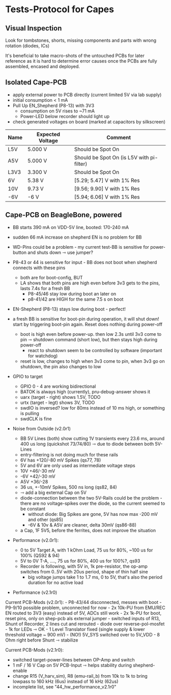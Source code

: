 # Tests-Protocol for Capes

## Visual Inspection

Look for tombstones, shorts, missing components and parts with wrong rotation (diodes, ICs)

It's beneficial to take macro-shots of the untouched PCBs for later reference as it is hard to determine error causes once the PCBs are fully assembled, encased and deployed.

## Isolated Cape-PCB

- apply external power to PCB directly (current limited 5V via lab supply)
- initial consumption < 1 mA
- Pull Up EN_Shepherd (P8-13) with 3V3
    - consumption on 5V rises to ~71 mA
    - Power-LED below recorder should light up
- check generated voltages on board (marked at capacitors by silkscreen)

| Name | Expected Voltage | Comment                                   |
|------|------------------|-------------------------------------------|
| L5V  | 5.000 V          | Should be Spot On                         |
| A5V  | 5.000 V          | Should be Spot On (is L5V with pi-filter) |
| L3V3 | 3.300 V          | Should be Spot On                         |
| 6V   | 5.38 V           | \[5.29; 5.47] V with 1% Res               |
| 10V  | 9.73 V           | \[9.56; 9.90] V with 1% Res               |
| -6V  | -6 V             | \[5.94; 6.06] V with 1% Res               |

## Cape-PCB on BeagleBone, powered

- BB starts 390 mA on VDD-5V line, booted: 170-240 mA
- sudden 66 mA increase on shepherd EN is no problem for BB
- WD-Pins could be a problem - my current test-BB is sensitive for power-button and shuts down ⇾ use jumper?
- P8-43 or 44 is sensitive for input - BB does not boot when shepherd connects with these pins
    - both are for boot-config, BUT
    - LA shows that both pins are high even before 3v3 gets to the pins, lasts 7.4s for a fresh BB
        - P8-45/46 stay low during boot an later on
        - p8-41/42 are HIGH for the same 7.5 s on boot
- EN-Shepherd (P8-13) stays low during boot - perfect!
- a fresh BB is sensitive for boot-pin during operation, it will shut down! start by triggering boot-pin again. Reset does nothing during power-off
    - boot is high even before power-up. then low 2.3s until 3v3 come to pin ⇾ shutdown command (short low), but then stays high during power-off
        - react to shutdown seem to be controlled by software (important for watchdog)
    - reset is low, changes to high when 3v3 come to pin, when 3v3 go on shutdown, the pin also changes to low

- GPIO to target
    - GPIO 0 - 4 are working bidirectional
    - BATOK is always high (currently), pru-debug-answer shows it
    - uarx (target - right) shows 1.5V, TODO
    - urtx (target - legt) shows 3V, TODO
    - swdIO is inversed? low for 80ms instead of 10 ms high, or something is pulling
    - swdCLK is fine
- Noise from Outside (v2.0r1)
    - BB 5V Lines (both) show cutting 1V transients every 23.6 ms, around 400 us long (quickshot 73/74/80) ⇾ due to diode between both 5V-Lines
    - entry-filtering is not doing much for these rails
    - 6V has +120/-80 mV Spikes (qs77, 78)
    - 5V and 6V are only used as intermediate voltage steps
    - 10V  +46/-30 mV
    - -6V +42/-30 mV
    - A5V +36/-28
    - 36 us, +-10mV Spikes, 500 ns long (qs82, 84)
    - ⇾ add a big external Cap on 5V
    - diode-connection between the two 5V-Rails could be the problem - there are no voltage-spikes over the diode, so the current seemed to be constant
        - without diode: Big Spikes are gone, 5V has now max -200 mV and other (qs85)
        - -6V & 10v & A5V are cleaner, delta 30mV (qs86-88)
    - a Cap, 1F 5V5, before the ferrites, does not improve the situation
- Performance (v2.0r1):
    - 0 to 5V Target A, with 1 kOhm Load, 75 us for 80%, ~100 us for 100% (QS92 & 94)
    - 5V to 0V T-A, ...., 75 us for 80%, 400 us for 100%?, qs93
    - Recorder is following, with 5V in, 1k pre-resistor, the op-amp switches from 0..5V with 20us period, shape of thin half sine
        - big voltage jumps take 1 to 1.7 ms, 0 to 5V, that's also the period duration for no active load
- Performance (v2.1r0)

Current PCB-Mods (v2.0r1):
    - P8-43/44 disconnected, messes with boot
    - P9-9/10 possible problem, unconnected for now
    - 2x 10k-PU from EMU/REC EN routed to 3V3 (easy) instead of 5V, ADCs still work
    - 2x 1k-PU for boot, reset pins, only on shep-pcb als external jumper
    - switched inputs of R13, Shunt of Recorder, 2 lines cut and rerouted
    - diode over reverse-pol-mosfet
    - 1k for LEDs ⇾ OK
    - 1 Level Translator fixed (single supply & lower threshold voltage ~ 900 mV)
    - (NO!) 5V_SYS switched over to 5V_VDD
    - 8 Ohm right before Shunt ⇾ stabilize

Current PCB-Mods (v2.1r0):
- switched target-power-lines between OP-Amp and switch
- 1 mF / 16 V Cap on 5V PCB-Input ⇾ helps stability during shepherd-enable
- change R15 (V_harv_sim), R8 (emu-rail_b) from 10k to 1k to bring lowpass to 160 kHz (6us) instead of 16 kHz (62us)
- incomplete list, see "44_hw_performance_v2.1r0"
